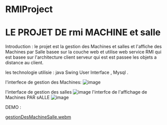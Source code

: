 # RMIProject


# LE PROJET DE rmi MACHINE et salle 

Introduction :
le projet est la gestion des Machines et salles et l'affiche des Machines par Salle basee sur la couche web et utilise web service RMI 
qui est basee sur l'architecture client serveur qui est  est passee les objets a distance au client.

les technologie utilisie :
java Swing User Interface ,  Mysql . 

l'interfece de gestion des Machines:
 ![image](https://github.com/asmaElouali/RMIProject/assets/127212498/e2f86aa4-c7cb-4736-b435-21b7b77468c9)

 l'interface de gestion des salles
 ![image](https://github.com/asmaElouali/RMIProject/assets/127212498/8d0eb4a1-e0ea-4a4a-8a78-a10911643063)
 l'interfce de l'affichage de Machines PAR sALLE
 ![image](https://github.com/asmaElouali/RMIProject/assets/127212498/fa60cfd7-a7e4-4222-bdd2-33764f92b10f)

  DEMO :

  [gestionDesMachineSalle.webm](https://github.com/asmaElouali/RMIProject/assets/127212498/258eea51-b746-4e78-a07c-69d30e5e8382)

  







